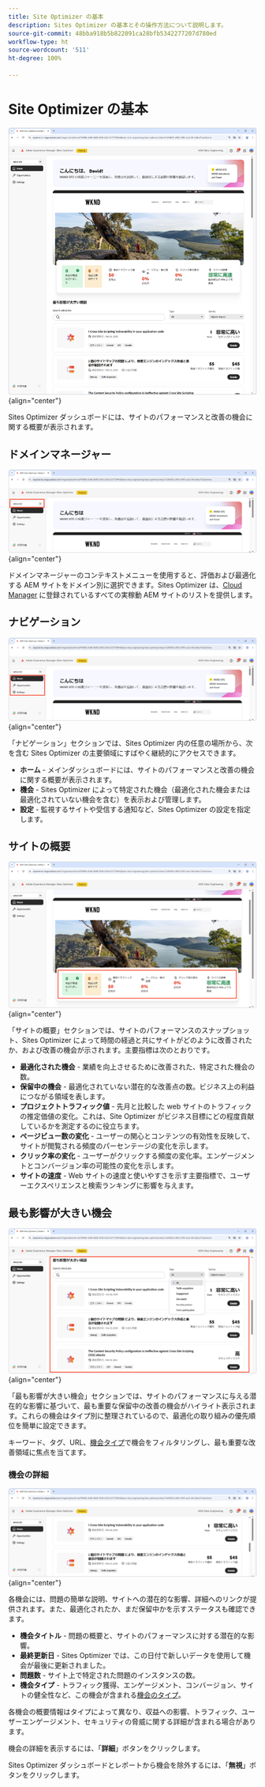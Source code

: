 ```yaml
---
title: Site Optimizer の基本
description: Sites Optimizer の基本とその操作方法について説明します。
source-git-commit: 48bba918b5b822091ca28bfb5342277207d780ed
workflow-type: ht
source-wordcount: '511'
ht-degree: 100%

---
```



# Site Optimizer の基本

![Sites Optimizer ホーム](./assets/basics/hero.png){align="center"}

Sites Optimizer ダッシュボードには、サイトのパフォーマンスと改善の機会に関する概要が表示されます。

## ドメインマネージャー

![Site Optimizer ドメインマネージャー](./assets/basics/domain-manager.png){align="center"}

ドメインマネージャーのコンテキストメニューを使用すると、評価および最適化する AEM サイトをドメイン別に選択できます。Sites Optimizer は、[Cloud Manager](https://experienceleague.adobe.com/ja/docs/experience-manager-cloud-service/content/implementing/using-cloud-manager/edge-delivery-sites/add-edge-delivery-site) に登録されているすべての実稼動 AEM サイトのリストを提供します。

## ナビゲーション

![Site Optimizer ナビゲーション](./assets/basics/navigation.png){align="center"}

「ナビゲーション」セクションでは、Sites Optimizer 内の任意の場所から、次を含む Sites Optimizer の主要領域にすばやく継続的にアクセスできます。

* **ホーム** - メインダッシュボードには、サイトのパフォーマンスと改善の機会に関する概要が表示されます。
* **機会** - Sites Optimizer によって特定された機会（最適化された機会または最適化されていない機会を含む）を表示および管理します。
* **設定** - 監視するサイトや受信する通知など、Sites Optimizer の設定を指定します。

## サイトの概要

![Site Optimizer サイトの概要](./assets/basics/site-summary.png){align="center"}

「サイトの概要」セクションでは、サイトのパフォーマンスのスナップショット、Sites Optimizer によって時間の経過と共にサイトがどのように改善されたか、および改善の機会が示されます。主要指標は次のとおりです。

* **最適化された機会** - 業績を向上させるために改善された、特定された機会の数。
* **保留中の機会** - 最適化されていない潜在的な改善点の数。ビジネス上の利益につながる領域を表します。
* **プロジェクトトラフィック値** - 先月と比較した web サイトのトラフィックの推定価値の変化。これは、Site Optimizer がビジネス目標にどの程度貢献しているかを測定するのに役立ちます。
* **ページビュー数の変化** - ユーザーの関心とコンテンツの有効性を反映して、サイトが閲覧される頻度のパーセンテージの変化を示します。
* **クリック率の変化** - ユーザーがクリックする頻度の変化率。エンゲージメントとコンバージョン率の可能性の変化を示します。
* **サイトの速度** - Web サイトの速度と使いやすさを示す主要指標で、ユーザーエクスペリエンスと検索ランキングに影響を与えます。

## 最も影響が大きい機会

![Site Optimizer の最も影響が大きい機会](./assets/basics/high-impact-opportunities.png){align="center"}

「最も影響が大きい機会」セクションでは、サイトのパフォーマンスに与える潜在的な影響に基づいて、最も重要な保留中の改善の機会がハイライト表示されます。これらの機会はタイプ別に整理されているので、最適化の取り組みの優先順位を簡単に設定できます。

キーワード、タグ、URL、[機会タイプ](../opportunity-types/overview.md)で機会をフィルタリングし、最も重要な改善領域に焦点を当てます。


### 機会の詳細

![Site Optimizer の最も影響が大きい機会](./assets/basics/high-impact-opportunity-details.png){align="center"}

各機会には、問題の簡単な説明、サイトへの潜在的な影響、詳細へのリンクが提供されます。また、最適化されたか、まだ保留中かを示すステータスも確認できます。

* **機会タイトル** - 問題の概要と、サイトのパフォーマンスに対する潜在的な影響。
* **最終更新日** - Sites Optimizer では、この日付で新しいデータを使用して機会が最後に更新されました。
* **問題数** - サイト上で特定された問題のインスタンスの数。
* **機会タイプ** - トラフィック獲得、エンゲージメント、コンバージョン、サイトの健全性など、この機会が含まれる[機会のタイプ](../opportunity-types/overview.md)。

各機会の概要情報はタイプによって異なり、収益への影響、トラフィック、ユーザーエンゲージメント、セキュリティの脅威に関する詳細が含まれる場合があります。

機会の詳細を表示するには、「**詳細**」ボタンをクリックします。

Sites Optimizer ダッシュボードとレポートから機会を除外するには、「**無視**」ボタンをクリックします。
